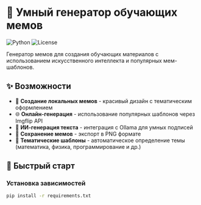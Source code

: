 # 🎯 Умный генератор обучающих мемов

![Python](https://img.shields.io/badge/Python-3.8+-blue.svg)
![License](https://img.shields.io/badge/License-MIT-green.svg)

Генератор мемов для создания обучающих материалов с использованием искусственного интеллекта и популярных мем-шаблонов.

## ✨ Возможности

- 🎨 **Создание локальных мемов** - красивый дизайн с тематическим оформлением
- 🌐 **Онлайн-генерация** - использование популярных шаблонов через Imgflip API
- 🤖 **ИИ-генерация текста** - интеграция с Ollama для умных подписей
- 💾 **Сохранение мемов** - экспорт в PNG формате
- 🎯 **Тематические шаблоны** - автоматическое определение темы (математика, физика, программирование и др.)

## 🚀 Быстрый старт

### Установка зависимостей

```bash
pip install -r requirements.txt
